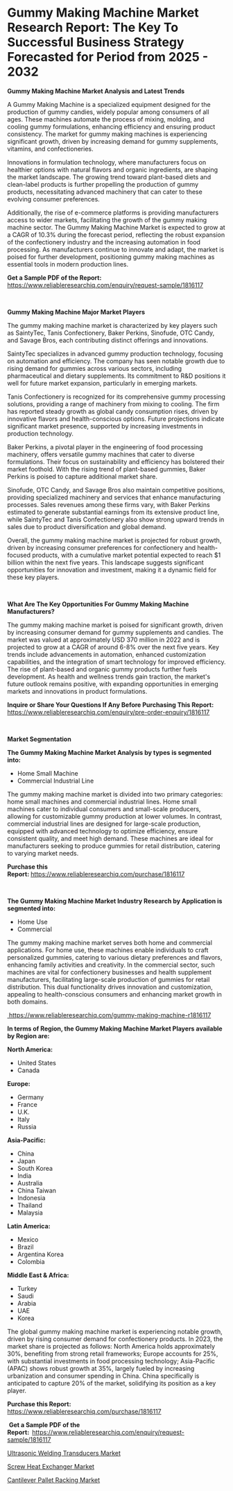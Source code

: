 <p><h1>Gummy Making Machine Market Research Report: The Key To Successful Business Strategy Forecasted for Period from 2025 - 2032</h1></p><p><strong>Gummy Making Machine Market Analysis and Latest Trends</strong></p>
<p><p>A Gummy Making Machine is a specialized equipment designed for the production of gummy candies, widely popular among consumers of all ages. These machines automate the process of mixing, molding, and cooling gummy formulations, enhancing efficiency and ensuring product consistency. The market for gummy making machines is experiencing significant growth, driven by increasing demand for gummy supplements, vitamins, and confectioneries. </p><p>Innovations in formulation technology, where manufacturers focus on healthier options with natural flavors and organic ingredients, are shaping the market landscape. The growing trend toward plant-based diets and clean-label products is further propelling the production of gummy products, necessitating advanced machinery that can cater to these evolving consumer preferences. </p><p>Additionally, the rise of e-commerce platforms is providing manufacturers access to wider markets, facilitating the growth of the gummy making machine sector. The Gummy Making Machine Market is expected to grow at a CAGR of 10.3% during the forecast period, reflecting the robust expansion of the confectionery industry and the increasing automation in food processing. As manufacturers continue to innovate and adapt, the market is poised for further development, positioning gummy making machines as essential tools in modern production lines.</p></p>
<p><strong>Get a Sample PDF of the Report:&nbsp;</strong> <a href="https://www.reliableresearchiq.com/enquiry/request-sample/1816117?utm_campaign=1117&utm_medium=2&utm_source=Github&utm_content=ia&utm_term=19022025&utm_id=gummy-making-machine">https://www.reliableresearchiq.com/enquiry/request-sample/1816117</a></p>
<p>&nbsp;</p>
<p><strong>Gummy Making Machine Major Market Players</strong></p>
<p><p>The gummy making machine market is characterized by key players such as SaintyTec, Tanis Confectionery, Baker Perkins, Sinofude, OTC Candy, and Savage Bros, each contributing distinct offerings and innovations. </p><p>SaintyTec specializes in advanced gummy production technology, focusing on automation and efficiency. The company has seen notable growth due to rising demand for gummies across various sectors, including pharmaceutical and dietary supplements. Its commitment to R&D positions it well for future market expansion, particularly in emerging markets.</p><p>Tanis Confectionery is recognized for its comprehensive gummy processing solutions, providing a range of machinery from mixing to cooling. The firm has reported steady growth as global candy consumption rises, driven by innovative flavors and health-conscious options. Future projections indicate significant market presence, supported by increasing investments in production technology.</p><p>Baker Perkins, a pivotal player in the engineering of food processing machinery, offers versatile gummy machines that cater to diverse formulations. Their focus on sustainability and efficiency has bolstered their market foothold. With the rising trend of plant-based gummies, Baker Perkins is poised to capture additional market share.</p><p>Sinofude, OTC Candy, and Savage Bros also maintain competitive positions, providing specialized machinery and services that enhance manufacturing processes. Sales revenues among these firms vary, with Baker Perkins estimated to generate substantial earnings from its extensive product line, while SaintyTec and Tanis Confectionery also show strong upward trends in sales due to product diversification and global demand.</p><p>Overall, the gummy making machine market is projected for robust growth, driven by increasing consumer preferences for confectionery and health-focused products, with a cumulative market potential expected to reach $1 billion within the next five years. This landscape suggests significant opportunities for innovation and investment, making it a dynamic field for these key players.</p></p>
<p>&nbsp;</p>
<p><strong>What Are The Key Opportunities For Gummy Making Machine Manufacturers?</strong></p>
<p><p>The gummy making machine market is poised for significant growth, driven by increasing consumer demand for gummy supplements and candies. The market was valued at approximately USD 370 million in 2022 and is projected to grow at a CAGR of around 6-8% over the next five years. Key trends include advancements in automation, enhanced customization capabilities, and the integration of smart technology for improved efficiency. The rise of plant-based and organic gummy products further fuels development. As health and wellness trends gain traction, the market's future outlook remains positive, with expanding opportunities in emerging markets and innovations in product formulations.</p></p>
<p><strong>Inquire or Share Your Questions If Any Before Purchasing This Report:</strong> <a href="https://www.reliableresearchiq.com/enquiry/pre-order-enquiry/1816117?utm_campaign=1117&utm_medium=2&utm_source=Github&utm_content=ia&utm_term=19022025&utm_id=gummy-making-machine">https://www.reliableresearchiq.com/enquiry/pre-order-enquiry/1816117</a></p>
<p>&nbsp;</p>
<p><strong>Market Segmentation</strong></p>
<p><strong>The Gummy Making Machine Market Analysis by types is segmented into:</strong></p>
<p><ul><li>Home Small Machine</li><li>Commercial Industrial Line</li></ul></p>
<p><p>The gummy making machine market is divided into two primary categories: home small machines and commercial industrial lines. Home small machines cater to individual consumers and small-scale producers, allowing for customizable gummy production at lower volumes. In contrast, commercial industrial lines are designed for large-scale production, equipped with advanced technology to optimize efficiency, ensure consistent quality, and meet high demand. These machines are ideal for manufacturers seeking to produce gummies for retail distribution, catering to varying market needs.</p></p>
<p><strong>Purchase this Report:&nbsp;</strong><a href="https://www.reliableresearchiq.com/purchase/1816117?utm_campaign=1117&utm_medium=2&utm_source=Github&utm_content=ia&utm_term=19022025&utm_id=gummy-making-machine">https://www.reliableresearchiq.com/purchase/1816117</a></p>
<p>&nbsp;</p>
<p><strong>The Gummy Making Machine Market Industry Research by Application is segmented into:</strong></p>
<p><ul><li>Home Use</li><li>Commercial</li></ul></p>
<p><p>The gummy making machine market serves both home and commercial applications. For home use, these machines enable individuals to craft personalized gummies, catering to various dietary preferences and flavors, enhancing family activities and creativity. In the commercial sector, such machines are vital for confectionery businesses and health supplement manufacturers, facilitating large-scale production of gummies for retail distribution. This dual functionality drives innovation and customization, appealing to health-conscious consumers and enhancing market growth in both domains.</p></p>
<p><a href="https://www.reliableresearchiq.com/gummy-making-machine-r1816117?utm_campaign=1117&utm_medium=2&utm_source=Github&utm_content=ia&utm_term=19022025&utm_id=gummy-making-machine">&nbsp;https://www.reliableresearchiq.com/gummy-making-machine-r1816117</a></p>
<p><strong>In terms of Region, the Gummy Making Machine Market Players available by Region are:</strong></p>
<p>
    <p> <strong> North America: </strong>
        <ul>
            <li>United States</li>
            <li>Canada</li>
        </ul>
        </p> 
    <p> <strong> Europe: </strong>
        <ul>
            <li>Germany</li>
            <li>France</li>
            <li>U.K.</li>
            <li>Italy</li>
            <li>Russia</li>
        </ul>
        </p> 
    <p> <strong> Asia-Pacific: </strong>
        <ul>
            <li>China</li>
            <li>Japan</li>
            <li>South Korea</li>
            <li>India</li>
            <li>Australia</li>
            <li>China Taiwan</li>
            <li>Indonesia</li>
            <li>Thailand</li>
            <li>Malaysia</li>
        </ul>
        </p> 
    <p> <strong> Latin America: </strong>
        <ul>
            <li>Mexico</li>
            <li>Brazil</li>
            <li>Argentina Korea</li>
            <li>Colombia</li>
        </ul>
        </p> 
    <p> <strong> Middle East & Africa: </strong>
        <ul>
            <li>Turkey</li>
            <li>Saudi</li>
            <li>Arabia</li>
            <li>UAE</li>
            <li>Korea</li>
        </ul>
    </p>
    </p>
<p><p>The global gummy making machine market is experiencing notable growth, driven by rising consumer demand for confectionery products. In 2023, the market share is projected as follows: North America holds approximately 30%, benefiting from strong retail frameworks; Europe accounts for 25%, with substantial investments in food processing technology; Asia-Pacific (APAC) shows robust growth at 35%, largely fueled by increasing urbanization and consumer spending in China. China specifically is anticipated to capture 20% of the market, solidifying its position as a key player.</p></p>
<p><strong>Purchase this Report: </strong><a href="https://www.reliableresearchiq.com/purchase/1816117?utm_campaign=1117&utm_medium=2&utm_source=Github&utm_content=ia&utm_term=19022025&utm_id=gummy-making-machine">https://www.reliableresearchiq.com/purchase/1816117</a></p>
<p>&nbsp;<strong>Get a Sample PDF of the Report:&nbsp;&nbsp;</strong><a href="https://www.reliableresearchiq.com/enquiry/request-sample/1816117?utm_campaign=1117&utm_medium=2&utm_source=Github&utm_content=ia&utm_term=19022025&utm_id=gummy-making-machine">https://www.reliableresearchiq.com/enquiry/request-sample/1816117</a></p>
<p><strong></strong></p>
<p><p><a href="https://github.com/emaaneaddytu/Market-Research-Report-List-1/blob/main/ultrasonic-welding-transducers-market.md?utm_campaign=1117&utm_medium=2&utm_source=Github&utm_content=ia&utm_term=19022025&utm_id=gummy-making-machine">Ultrasonic Welding Transducers Market</a></p><p><a href="https://github.com/batergrealy/Market-Research-Report-List-1/blob/main/screw-heat-exchanger-market.md?utm_campaign=1117&utm_medium=2&utm_source=Github&utm_content=ia&utm_term=19022025&utm_id=gummy-making-machine">Screw Heat Exchanger Market</a></p><p><a href="https://github.com/bosawhaddye2/Market-Research-Report-List-1/blob/main/cantilever-pallet-racking-market.md?utm_campaign=1117&utm_medium=2&utm_source=Github&utm_content=ia&utm_term=19022025&utm_id=gummy-making-machine">Cantilever Pallet Racking Market</a></p></p>